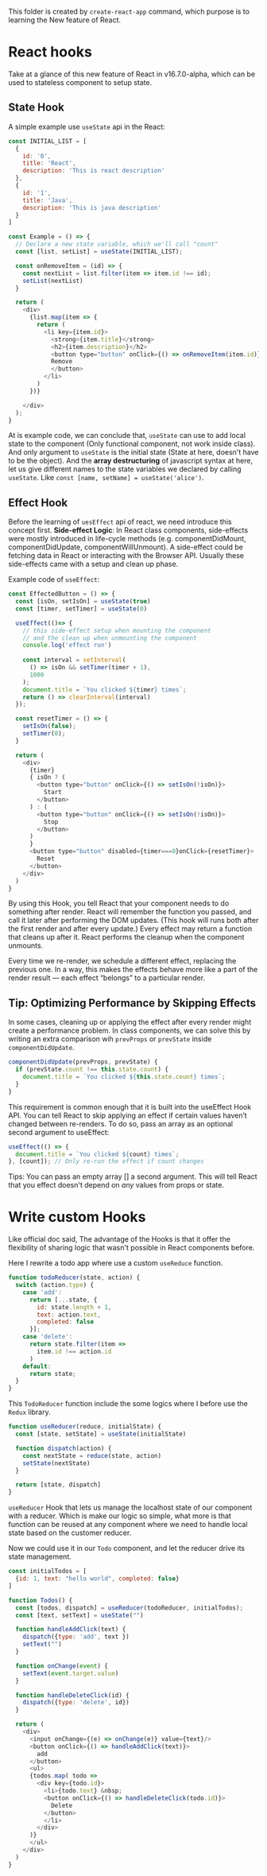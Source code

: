 This folder is created by `create-react-app` command, which purpose is to learning the New feature of React.

# React hooks

Take at a glance of this new feature of React in v16.7.0-alpha, which can be used to stateless component to setup state. 

## State Hook
A simple example use `useState` api in the React:
```javascript
const INITIAL_LIST = [
  {
    id: '0',
    title: 'React',
    description: 'This is react description'
  },
  {
    id: '1',
    title: 'Java',
    description: 'This is java description'
  }
]

const Example = () => {
  // Declare a new state variable, which we'll call "count"
  const [list, setList] = useState(INITIAL_LIST);

  const onRemoveItem = (id) => {
    const nextList = list.filter(item => item.id !== id);
    setList(nextList)
  }

  return (
    <div>
      {list.map(item => {
        return (
          <li key={item.id}>
            <strong>{item.title}</strong>
            <h2>{item.description}</h2>
            <button type="button" onClick={() => onRemoveItem(item.id)}>
            Remove
            </button>
          </li>
        )
      })}

    </div>
  );
}
```
At is example code, we can conclude that, `useState` can use to add local state to the component (Only functional component, not work inside class). And only argument to `useState` is the initial state (State at here, doesn't have to be the object). And the **array destructuring** of javascript syntax at here, let us give different names to the state variables we declared by calling `useState`. Like `const [name, setName] = useState('alice')`.

## Effect Hook

Before the learning of `uesEffect` api of react, we need introduce this concept first. **Side-effect Logic**: In React class components, side-effects were mostly introduced in life-cycle methods (e.g. componentDidMount, componentDidUpdate, componentWillUnmount). A side-effect could be fetching data in React or interacting with the Browser API. Usually these side-effects came with a setup and clean up phase. 

Example code of `useEffect`:
```javascript
const EffectedButton = () => {
  const [isOn, setIsOn] = useState(true)
  const [timer, setTimer] = useState(0)

  useEffect(()=> {
    // this side-effect setup when mounting the component 
    // and the clean up when unmounting the component
    console.log('effect run')
    
    const interval = setInterval(
      () => isOn && setTimer(timer + 1), 
      1000
    );
    document.title = `You clicked ${timer} times`;
    return () => clearInterval(interval)
  });

  const resetTimer = () => {
    setIsOn(false);
    setTimer(0);
  }

  return (
    <div>
      {timer}
      { isOn ? (
        <button type="button" onClick={() => setIsOn(!isOn)}>
          Start
        </button>
      ) : (
        <button type="button" onClick={() => setIsOn(!isOn)}>
          Stop
        </button>
      ) 
      }
      <button type="button" disabled={timer===0}onClick={resetTimer}>
        Reset
      </button>
    </div>
  )
}
```
By using this Hook, you tell React that your component needs to do something after render. React will remember the function you passed, and call it later after performing the DOM updates. (This hook will runs both after the first render and after every update.) Every effect may return a function that cleans up after it. React performs the cleanup when the component unmounts. 

Every time we re-render, we schedule a different effect, replacing the previous one. In a way, this makes the effects behave more like a part of the render result — each effect “belongs” to a particular render. 

## Tip: Optimizing Performance by Skipping Effects

In some cases, cleaning up or applying the effect after every render might create a performance problem. In class components, we can solve this by writing an extra comparison wih `prevProps` or `prevState` inside `componentDidUpdate`.
```javascript
componentDidUpdate(prevProps, prevState) {
  if (prevState.count !== this.state.count) {
    document.title = `You clicked ${this.state.count} times`;
  }
}
```
This requirement is common enough that it is built into the useEffect Hook API. You can tell React to skip applying an effect if certain values haven’t changed between re-renders. To do so, pass an array as an optional second argument to useEffect:
```javascript
useEffect(() => {
  document.title = `You clicked ${count} times`;
}, [count]); // Only re-run the effect if count changes
```
Tips: You can pass an empty array [] a second argument. This will tell React that you effect doesn't depend on *any* values from props or state.

# Write custom Hooks

Like official doc said, The advantage of the Hooks is that it offer the flexibility of sharing logic that wasn't possible in React components before.

Here I rewrite a todo app where use a custom `useReduce` function.
```javascript
function todoReducer(state, action) {
  switch (action.type) {
    case 'add':
      return [...state, {
        id: state.length + 1,
        text: action.text,
        completed: false
      }];
    case 'delete':
      return state.filter(item => 
        item.id !== action.id
      )
    default:
      return state;
  }
}
```
This `TodoReducer` function include the some logics where I before use the `Redux` library.
```javascript
function useReducer(reduce, initialState) {
  const [state, setState] = useState(initialState)

  function dispatch(action) {
    const nextState = reduce(state, action)
    setState(nextState)
  }

  return [state, dispatch]
}
```
`useReducer` Hook that lets us manage the localhost state of our component with a reducer. Which is make our logic so simple, what more is that function can be reused at any component where we need to handle local state based on the customer reducer.

Now we could use it in our `Todo` component, and let the reducer drive its state management.

```javascript
const initialTodos = [
  {id: 1, text: "hello world", completed: false}
]

function Todos() {
  const [todos, dispatch] = useReducer(todoReducer, initialTodos);
  const [text, setText] = useState("")

  function handleAddClick(text) {
    dispatch({type: 'add', text })
    setText("")
  }

  function onChange(event) {
    setText(event.target.value)
  }

  function handleDeleteClick(id) {
    dispatch({type: 'delete', id})
  }

  return (
    <div>
      <input onChange={(e) => onChange(e)} value={text}/>
      <button onClick={() => handleAddClick(text)}>
        add
      </button>
      <ul>
      {todos.map( todo => 
        <div key={todo.id}>
          <li>{todo.text} &nbsp;
          <button onClick={() => handleDeleteClick(todo.id)}>
            Delete
          </button>
          </li>
        </div>
      )}
      </ul>
    </div>
  )
}
```


